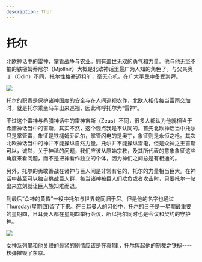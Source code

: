 ```yaml
---
description: Thor
---
```


# 托尔

北欧神话中的雷神，掌管战争与农业。拥有盖世无双的勇气和力量。他与他无坚不摧的铁槌姆乔尼尔（Mjollnir）大概是北欧神话里最广为人知的角色了。与父亲奥丁（Odin）不同，托尔性格豪迈粗旷，毫无心机。在广大平民中备受崇拜。  


![](https://pic1.zhimg.com/80/v2-d6ad9cc72cb2435327fe88740faa3364_720w.jpg)

托尔的职责是保护诸神国度的安全与在人间巡视农作，北欧人相传每当雷雨交加时，就是托尔乘坐马车出来巡视，因此称呼托尔为“雷神”。

不过这个雷神与希腊神话中的雷神宙斯（Zeus）不同，很多人都认为他就相当于希腊神话当中的宙斯，其实不然，这个观点我是不认同的。首先北欧神话当中托尔只是掌管雷，象征是铁槌姆乔尼尔，掌管闪电的是奥丁，象征则是永恒之枪。其次北欧神话当中的神并不能操纵自然力量。托尔并不能操纵雷电，但是众神之王宙斯可以，诚然，关于神祗的问题，我们应该从原始宗教，及其所代表的意象象征这些角度来看问题，而不是把神看作独立的个体，因为神们之间总是有相通的。

另外，托尔的勇敢善战在诸神与巨人间是非常有名的，托尔的力量相当巨大。在神话中甚至可以独自挑战巨人群，每当诸神被巨人们欺负或者攻击时，只要托尔一站出来立刻就让巨人族知难而退。  


到最后“众神的黄昏”一役中托尔与世界蛇同归于尽。但是他的名字也通过Thursday\(星期四\)留了下来。在日耳曼人的习俗中，托尔的日子是一星期最重要的星期四，日耳曼人都在星期四举行会议，所以托尔同时也是会议和契约的守护神。

![](https://pic3.zhimg.com/80/v2-d13d3ac2d0543406eedaf3a41871069a_720w.jpg)

女神系列里和他关联的最紧的剧情应该是在真1里，托尔挥起他的制裁之铁槌----核弹摧毁了东京。

